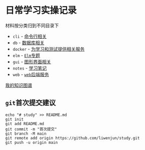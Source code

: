 # 日常学习实操记录

材料按分类归到不同目录下

- `cli`  - [命令行相关](./cli/README.md)
- `db` - [数据库相关](./db/README.md)
- `docker` - [为学习和测试提供相关服务](./docker/README.md)
- `elm`  - [`Elm`专题](./elm/README.md)
- `gui` - [图形界面相关](./gui/README.md)
- `notes` - [学习笔记](./notes/README.md)
- `web` - [`web`后端服务](./web/README.md)



[我的知识图谱](./notes/my-knowledge-graph/src/home.md)



## `git`首次提交建议

```
echo "# study" >> README.md
git init
git add README.md
git commit -m "首次提交"
git branch -M main
git remote add origin https://github.com/liwenjun/study.git
git push -u origin main
```

